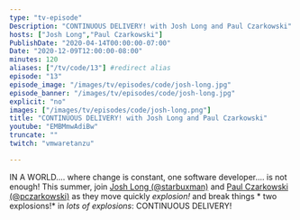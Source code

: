 ```yaml
---
type: "tv-episode"
Description: "CONTINUOUS DELIVERY! with Josh Long and Paul Czarkowski"
hosts: ["Josh Long","Paul Czarkowski"]
PublishDate: "2020-04-14T00:00:00-07:00"
Date: "2020-12-09T12:00:00-08:00"
minutes: 120
aliases: ["/tv/code/13"] #redirect alias
episode: "13"
episode_image: "/images/tv/episodes/code/josh-long.jpg"
episode_banner: "/images/tv/episodes/code/josh-long.jpg"
explicit: "no"
images: ["/images/tv/episodes/code/josh-long.png"]
title: "CONTINUOUS DELIVERY! with Josh Long and Paul Czarkowski"
youtube: "EMBMmwAdiBw"
truncate: ""
twitch: "vmwaretanzu"

---
```


IN A WORLD.... where change is constant, one software developer.... is not enough! This summer, join [Josh Long (@starbuxman)](http://twitter.com/starbuxman) and [Paul Czarkowski (@pczarkowski)](http://twitter.com/pczarkowski) as they move quickly *explosion!* and break things * two explosions!* in *lots of explosions*: CONTINUOUS DELIVERY!